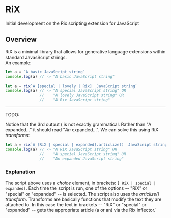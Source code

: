 # RiX
Initial development on the Rix scripting extension for JavaScript

## Overview
RiX is a minimal library that allows for generative language extensions within standard JavasScript strings.<br>
An example:

```js
let a = `A basic JavaScript string`
console.log(a) // -> "A basic JavaScript string"
```
```js
let a = rix`A [special | lovely | Rix]  JavaScript string`
console.log(a) // -> "A special JavaScript string" OR
               //    "A lovely JavaScript string" OR
               //    "A Rix JavaScript string"
```

-----------

TODO:

Notice that the 3rd output ( is not exactly grammatical. Rather than "A expanded..." it should read "_An_ expanded...". We can solve this using RiX _transforms_:

```js
let a = rix`A [RiX | special | expanded].articlize()  JavaScript string`
console.log(a) // -> "A RiX JavaScript string" OR
               //    "A special JavaScript string" OR
               //    "An expanded JavaScript string"
```
### Explanation

The script above uses a *choice* element, in brackets: `[ RiX | special | expanded]`. Each time the script is run, one of the options -- "RiX" or "special" or "expanded" -- is selected.
The script also uses the *articlize()* *transform*. Transforms are basically functions that modify the text they are attached to. In this case the text in brackets --  "RiX" or "special" or "expanded" -- gets the appropriate article (a or an) via the Rix inflector.`
